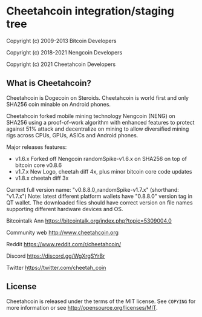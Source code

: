 Cheetahcoin integration/staging tree
================================


Copyright (c) 2009-2013 Bitcoin Developers

Copyright (c) 2018-2021 Nengcoin Developers

Copyright (c) 2021 Cheetahcoin Developers

What is Cheetahcoin?
----------------

Cheetahcoin is Dogecoin on Steroids. Cheetahcoin is world first and only SHA256 coin minable on Android phones. 

Cheetahcoin forked mobile mining technology Nengcoin (NENG) on SHA256 using a proof-of-work algorithm with enhanced features to protect against 51% attack and decentralize on mining to allow diversified mining rigs across CPUs, GPUs, ASICs and Android phones.

Major releases features:

* v1.6.x Forked off Nengcoin randomSpike-v1.6.x  on SHA256 on top of bitcoin core v0.8.6
* v1.7.x New Logo, cheetah diff 4x, plus minor bitcoin core code updates
* v1.8.x cheetah diff 3x

Current full version name: "v0.8.8.0_randomSpike-v1.7.x" (shorthand: "v1.7.x") 
Note: latest different platform wallets have "0.8.8.0" version tag in QT wallet. The downloaded files should have correct version on file names supporting different hardware devices and OS.

Bitcointalk Ann
https://bitcointalk.org/index.php?topic=5309004.0

Community web
http://www.cheetahcoin.org

Reddit
https://www.reddit.com/r/cheetahcoin/

Discord
https://discord.gg/WgXrgSYrBr

Twitter
https://twitter.com/cheetah_coin


License
-------

Cheetahcoin is released under the terms of the MIT license. See `COPYING` for more
information or see http://opensource.org/licenses/MIT.


